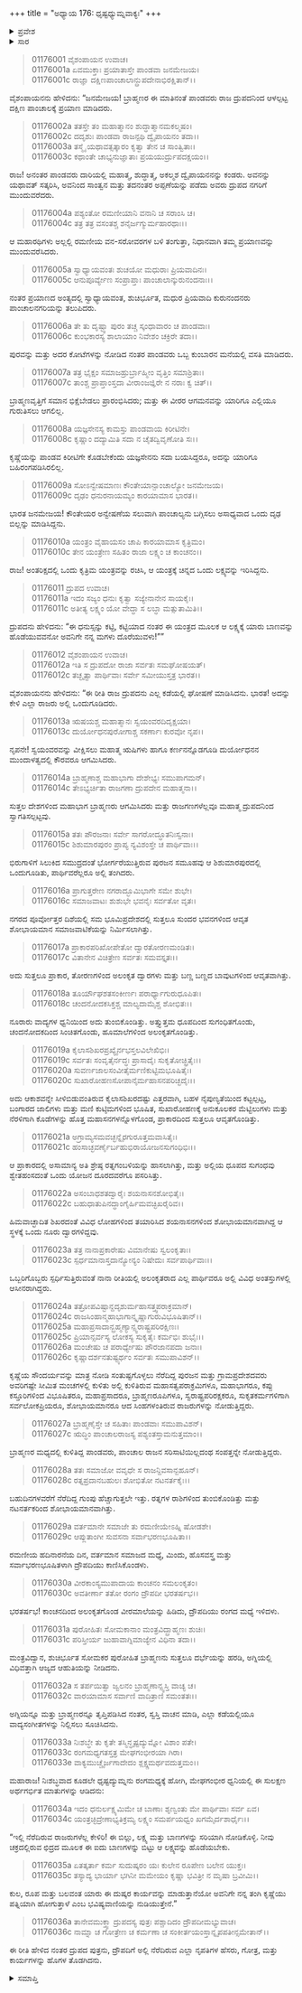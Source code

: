 +++
title = "ಅಧ್ಯಾಯ 176: ಧೃಷ್ಟಧ್ಯುಮ್ನವಾಕ್ಯಃ"
+++

<details><summary>ಪ್ರವೇಶ</summary>


।।   ಓಂ ಓಂ ನಮೋ ನಾರಾಯಣಾಯ।।   ಶ್ರೀ ವೇದವ್ಯಾಸಾಯ ನಮಃ ।।

ಶ್ರೀ ಕೃಷ್ಣದ್ವೈಪಾಯನ ವೇದವ್ಯಾಸ ವಿರಚಿತ  

**ಶ್ರೀ ಮಹಾಭಾರತ**

**ಆದಿ ಪರ್ವ**

**ಸ್ವಯಂವರ ಪರ್ವ**

**ಅಧ್ಯಾಯ 176**

</details>


<details><summary>ಸಾರ</summary>

ಪಾಂಚಾಲನಗರಿಯಲ್ಲಿ ಕುಂಬಾರನೋರ್ವನ ಮನೆಯಲ್ಲಿ ವಾಸಿಸಿ, ಯಾರಿಗೂ ಗುರುತು ಸಿಗದಂತೆ ಬ್ರಾಹ್ಮಣ ವೃತ್ತಿಗೆ ಸಮಾನ ಭಿಕ್ಷೆಬೇಡಲು ಪ್ರಾರಂಭಿಸಿದುದು (1-7). ಕೃಷ್ಣೆಯನ್ನು ಪಾಂಡವ ಕಿರೀಟಿಗೇ ಕೊಡಬೇಕೆಂದು ಸದಾ ಬಯಸಿದ್ದ ದ್ರುಪದನು ಅದನ್ನು ಯಾರಿಗೂ ಬಹಿರಂಗಪಡಿಸದೇ, ಪಾಂಡವರನ್ನು ಅನ್ವೇಷಿಸುವ ಉದ್ದೇಶದಿಂದ ಅಸಾಧ್ಯ ಬಿಲ್ಲನ್ನು ಮಾಡಿಸಿ, ಅಸಾಧ್ಯ ಸ್ಪರ್ಧೆಯನ್ನಿರಿಸಿದುದು (8-12). ಸ್ವಯಂವರದಲ್ಲಿ ಭಾಗವಹಿಸಲು ಮತ್ತು ಅದನ್ನು ವೀಕ್ಷಿಸಲು ಎಲ್ಲರ ಆಗಮನ, ಸಿದ್ಧತೆ (13-28). ಧೃಷ್ಟದ್ಯುಮ್ನನು ಸ್ವಯಂವರದ ನಿಯಮದ ಕುರಿತು ವಿವರಿಸಿದುದು (29-36).

</details>


> 01176001 ವೈಶಂಪಾಯನ ಉವಾಚ।  
01176001a ಏವಮುಕ್ತಾಃ ಪ್ರಯಾತಾಸ್ತೇ ಪಾಂಡವಾ ಜನಮೇಜಯ।   
01176001c ರಾಜ್ಞಾ ದಕ್ಷಿಣಪಾಂಚಾಲಾನ್ದ್ರುಪದೇನಾಭಿರಕ್ಷಿತಾನ್।।

ವೈಶಂಪಾಯನನು ಹೇಳಿದನು: “ಜನಮೇಜಯ! ಬ್ರಾಹ್ಮಣರ ಈ ಮಾತಿನಂತೆ ಪಾಂಡವರು ರಾಜ ದ್ರುಪದನಿಂದ ಆಳಲ್ಪಟ್ಟ ದಕ್ಷಿಣ ಪಾಂಚಾಲಕ್ಕೆ ಪ್ರಯಾಣ ಮಾಡಿದರು.

> 01176002a ತತಸ್ತೇ ತಂ ಮಹಾತ್ಮಾನಂ ಶುದ್ಧಾತ್ಮಾನಮಕಲ್ಮಷಂ।  
01176002c ದದೃಶುಃ ಪಾಂಡವಾ ರಾಜನ್ಪಥಿ ದ್ವೈಪಾಯನಂ ತದಾ।।  
01176003a ತಸ್ಮೈ ಯಥಾವತ್ಸತ್ಕಾರಂ ಕೃತ್ವಾ ತೇನ ಚ ಸಾಂತ್ವಿತಾಃ।  
01176003c ಕಥಾಂತೇ ಚಾಭ್ಯನುಜ್ಞಾತಾಃ ಪ್ರಯಯುರ್ದ್ರುಪದಕ್ಷಯಂ।।

ರಾಜ! ಅನಂತರ ಪಾಂಡವರು ದಾರಿಯಲ್ಲಿ ಮಹಾತ್ಮ, ಶುದ್ಧಾತ್ಮ, ಅಕಲ್ಮಶ ದ್ವೈಪಾಯನನನ್ನು ಕಂಡರು. ಅವನನ್ನು ಯಥಾವತ್ ಸತ್ಕರಿಸಿ, ಅವನಿಂದ ಸಾಂತ್ವನ ಮತ್ತು ತದನಂತರ ಅಪ್ಪಣೆಯನ್ನು ಪಡೆದು ಅವರು ದ್ರುಪದ ನಗರಿಗೆ ಮುಂದುವರೆದರು.

> 01176004a ಪಶ್ಯಂತೋ ರಮಣೀಯಾನಿ ವನಾನಿ ಚ ಸರಾಂಸಿ ಚ।  
01176004c ತತ್ರ ತತ್ರ ವಸಂತಶ್ಚ ಶನೈರ್ಜಗ್ಮುರ್ಮಹಾರಥಾಃ।।

ಆ ಮಹಾರಥಿಗಳು ಅಲ್ಲಲ್ಲಿ ರಮಣೀಯ ವನ-ಸರೋವರಗಳ ಬಳಿ ತಂಗುತ್ತಾ, ನಿಧಾನವಾಗಿ ತಮ್ಮ ಪ್ರಯಾಣವನ್ನು ಮುಂದುವರೆಸಿದರು.

> 01176005a ಸ್ವಾಧ್ಯಾಯವಂತಃ ಶುಚಯೋ ಮಧುರಾಃ ಪ್ರಿಯವಾದಿನಃ।  
01176005c ಆನುಪೂರ್ವ್ಯೇಣ ಸಂಪ್ರಾಪ್ತಾಃ ಪಾಂಚಾಲಾನ್ಕುರುನಂದನಾಃ।।

ನಂತರ ಪ್ರಯಾಣದ ಅಂತ್ಯದಲ್ಲಿ ಸ್ವಾಧ್ಯಾಯವಂತ, ಶುಚಿರ್ಭೂತ, ಮಧುರ ಪ್ರಿಯವಾದಿ ಕುರುನಂದನರು ಪಾಂಚಾಲನಗರಿಯನ್ನು ತಲುಪಿದರು.

> 01176006a ತೇ ತು ದೃಷ್ಟ್ವಾ ಪುರಂ ತಚ್ಚ ಸ್ಕಂಧಾವಾರಂ ಚ ಪಾಂಡವಾಃ।  
01176006c ಕುಂಭಕಾರಸ್ಯ ಶಾಲಾಯಾಂ ನಿವೇಶಂ ಚಕ್ರಿರೇ ತದಾ।।

ಪುರವನ್ನು ಮತ್ತು ಅದರ ಕೋಟೆಗಳನ್ನು ನೋಡಿದ ನಂತರ ಪಾಂಡವರು ಒಬ್ಬ ಕುಂಬಾರನ ಮನೆಯಲ್ಲಿ ವಸತಿ ಮಾಡಿದರು.

> 01176007a ತತ್ರ ಭೈಕ್ಷಂ ಸಮಾಜಹ್ರುರ್ಬ್ರಾಹ್ಮೀಂ ವೃತ್ತಿಂ ಸಮಾಶ್ರಿತಾಃ।  
01176007c ತಾಂಶ್ಚ ಪ್ರಾಪ್ತಾಂಸ್ತದಾ ವೀರಾಂಜಜ್ಞಿರೇ ನ ನರಾಃ ಕ್ವ ಚಿತ್।।

ಬ್ರಾಹ್ಮಣವೃತ್ತಿಗೆ ಸಮಾನ ಭಿಕ್ಷೆಬೇಡಲು ಪ್ರಾರಂಭಿಸಿದರು; ಮತ್ತು ಈ ವೀರರ ಆಗಮನವನ್ನು ಯಾರಿಗೂ ಎಲ್ಲಿಯೂ ಗುರುತಿಸಲು ಆಗಲಿಲ್ಲ.

> 01176008a ಯಜ್ಞಸೇನಸ್ಯ ಕಾಮಸ್ತು ಪಾಂಡವಾಯ ಕಿರೀಟಿನೇ।  
01176008c ಕೃಷ್ಣಾಂ ದದ್ಯಾಮಿತಿ ಸದಾ ನ ಚೈತದ್ವಿವೃಣೋತಿ ಸಃ।।

ಕೃಷ್ಣೆಯನ್ನು ಪಾಂಡವ ಕಿರೀಟಿಗೇ ಕೊಡಬೇಕೆಂದು ಯಜ್ಞಸೇನನು ಸದಾ ಬಯಸಿದ್ದರೂ, ಅದನ್ನು ಯಾರಿಗೂ ಬಹಿರಂಗಪಡಿಸಿರಲಿಲ್ಲ.

> 01176009a ಸೋಽನ್ವೇಷಮಾಣಃ ಕೌಂತೇಯಾನ್ಪಾಂಚಾಲ್ಯೋ ಜನಮೇಜಯ।  
01176009c ದೃಢಂ ಧನುರನಾಯಮ್ಯಂ ಕಾರಯಾಮಾಸ ಭಾರತ।।

ಭಾರತ ಜನಮೇಜಯ! ಕೌಂತೇಯರ ಅನ್ವೇಷಣೆಯ ಸಲುವಾಗಿ ಪಾಂಚಾಲ್ಯನು ಬಗ್ಗಿಸಲು ಅಸಾಧ್ಯವಾದ ಒಂದು ದೃಢ ಬಿಲ್ಲನ್ನು ಮಾಡಿಸಿದ್ದನು.

> 01176010a ಯಂತ್ರಂ ವೈಹಾಯಸಂ ಚಾಪಿ ಕಾರಯಾಮಾಸ ಕೃತ್ರಿಮಂ।  
01176010c ತೇನ ಯಂತ್ರೇಣ ಸಹಿತಂ ರಾಜಾ ಲಕ್ಷ್ಯಂ ಚ ಕಾಂಚನಂ।।

ರಾಜ! ಅಂತರಿಕ್ಷದಲ್ಲಿ ಒಂದು ಕೃತ್ರಿಮ ಯಂತ್ರವನ್ನು ರಚಿಸಿ, ಆ ಯಂತ್ರಕ್ಕೆ ಚಿನ್ನದ ಒಂದು ಲಕ್ಷ್ಯವನ್ನು ಇರಿಸಿದ್ದನು.

> 01176011 ದ್ರುಪದ ಉವಾಚ।  
01176011a ಇದಂ ಸಜ್ಯಂ ಧನುಃ ಕೃತ್ವಾ ಸಜ್ಯೇನಾನೇನ ಸಾಯಕೈಃ।  
01176011c ಅತೀತ್ಯ ಲಕ್ಷ್ಯಂ ಯೋ ವೇದ್ಧಾ ಸ ಲಬ್ಧಾ ಮತ್ಸುತಾಮಿತಿ।।

ದ್ರುಪದನು ಹೇಳಿದನು: “ಈ ಧನುಸ್ಸನ್ನು ಕಟ್ಟಿ, ಕಟ್ಟಿಯಾದ ನಂತರ ಈ ಯಂತ್ರದ ಮೂಲಕ ಆ ಲಕ್ಷ್ಯಕ್ಕೆ ಯಾರು ಬಾಣವನ್ನು ಹೊಡೆಯುವವನೋ ಅವನಿಗೇ ನನ್ನ ಮಗಳು ದೊರೆಯುವಳು!””

> 01176012 ವೈಶಂಪಾಯನ ಉವಾಚ।  
01176012a ಇತಿ ಸ ದ್ರುಪದೋ ರಾಜಾ ಸರ್ವತಃ ಸಮಘೋಷಯತ್।  
01176012c ತಚ್ಛೃತ್ವಾ ಪಾರ್ಥಿವಾಃ ಸರ್ವೇ ಸಮೀಯುಸ್ತತ್ರ ಭಾರತ।।

ವೈಶಂಪಾಯನನು ಹೇಳಿದನು: “ಈ ರೀತಿ ರಾಜ ದ್ರುಪದನು ಎಲ್ಲ ಕಡೆಯಲ್ಲಿ ಘೋಷಣೆ ಮಾಡಿಸಿದನು. ಭಾರತ! ಅದನ್ನು ಕೇಳಿ ಎಲ್ಲಾ ರಾಜರು ಅಲ್ಲಿ ಒಂದುಗೂಡಿದರು.

> 01176013a ಋಷಯಶ್ಚ ಮಹಾತ್ಮಾನಃ ಸ್ವಯಂವರದಿದೃಕ್ಷಯಾ।  
01176013c ದುರ್ಯೋಧನಪುರೋಗಾಶ್ಚ ಸಕರ್ಣಾಃ ಕುರವೋ ನೃಪ।।

ನೃಪನೇ! ಸ್ವಯಂವರವನ್ನು ವೀಕ್ಷಿಸಲು ಮಹಾತ್ಮ ಋಷಿಗಳು ಹಾಗೂ ಕರ್ಣನನ್ನೊಡಗೂಡಿ ದುರ್ಯೋಧನನ ಮುಂದಾಳತ್ವದಲ್ಲಿ ಕೌರವರೂ ಆಗಮಿಸಿದರು.

> 01176014a ಬ್ರಾಹ್ಮಣಾಶ್ಚ ಮಹಾಭಾಗಾ ದೇಶೇಭ್ಯಃ ಸಮುಪಾಗಮನ್।  
01176014c ತೇಽಭ್ಯರ್ಚಿತಾ ರಾಜಗಣಾ ದ್ರುಪದೇನ ಮಹಾತ್ಮನಾ।।

ಸುತ್ತಲ ದೇಶಗಳಿಂದ ಮಹಾಭಾಗ ಬ್ರಾಹ್ಮಣರು ಆಗಮಿಸಿದರು ಮತ್ತು ರಾಜಗಣಗಳೆಲ್ಲವೂ ಮಹಾತ್ಮ ದ್ರುಪದನಿಂದ ಸ್ವಾಗತಿಸಲ್ಪಟ್ಟವು.

> 01176015a ತತಃ ಪೌರಜನಾಃ ಸರ್ವೇ ಸಾಗರೋದ್ಧೂತನಿಃಸ್ವನಾಃ।  
01176015c ಶಿಶುಮಾರಪುರಂ ಪ್ರಾಪ್ಯ ನ್ಯವಿಶಂಸ್ತೇ ಚ ಪಾರ್ಥಿವಾಃ।।

ಭಿರುಗಾಳಿಗೆ ಸಿಲುಕಿದ ಸಮುದ್ರದಂತೆ ಭೋರ್ಗರೆಯುತ್ತಿರುವ ಪುರಜನ ಸಮೂಹವು ಆ ಶಿಶುಮಾರಪುರದಲ್ಲಿ ಒಂದುಗೂಡಿತು, ಪಾರ್ಥಿವರೆಲ್ಲರೂ ಅಲ್ಲಿ ತಂಗಿದರು.

> 01176016a ಪ್ರಾಗುತ್ತರೇಣ ನಗರಾದ್ಭೂಮಿಭಾಗೇ ಸಮೇ ಶುಭೇ।  
01176016c ಸಮಾಜವಾಟಃ ಶುಶುಭೇ ಭವನೈಃ ಸರ್ವತೋ ವೃತಃ।

ನಗರದ ಪೂರ್ವೋತ್ತರ ದಿಶೆಯಲ್ಲಿ ಸಮ ಭೂಮಿಪ್ರದೇಶದಲ್ಲಿ ಸುತ್ತಲೂ ಸುಂದರ ಭವನಗಳಿಂದ ಆವೃತ ಶೋಭಾಯಮಾನ ಸಮಾಜವಾಟಿಕೆಯನ್ನು ನಿರ್ಮಿಸಲಾಗಿತ್ತು.

> 01176017a ಪ್ರಾಕಾರಪರಿಖೋಪೇತೋ ದ್ವಾರತೋರಣಮಂಡಿತಃ।  
01176017c ವಿತಾನೇನ ವಿಚಿತ್ರೇಣ ಸರ್ವತಃ ಸಮವಸ್ತೃತಃ।।

ಅದು ಸುತ್ತಲೂ ಪ್ರಾಕಾರ, ತೋರಣಗಳಿಂದ ಅಲಂಕೃತ ದ್ವಾರಗಳು ಮತ್ತು ಬಣ್ಣ ಬಣ್ಣದ ಬಾವುಟಗಳಿಂದ ಆವೃತವಾಗಿತ್ತು.

> 01176018a ತೂರ್ಯೌಘಶತಸಂಕೀರ್ಣಃ ಪರಾರ್ಧ್ಯಾಗುರುಧೂಪಿತಃ।  
01176018c ಚಂದನೋದಕಸಿಕ್ತಶ್ಚ ಮಾಲ್ಯದಾಮೈಶ್ಚ ಶೋಭಿತಃ।।

ನೂರಾರು ವಾದ್ಯಗಳ ಧ್ವನಿಯಿಂದ ಅದು ತುಂಬಿಕೊಂಡಿತ್ತು. ಅತ್ತ್ಯುತ್ತಮ ಧೂಪದಿಂದ ಸುಗಂಧಿತಗೊಂಡು, ಚಂದನೋದಕದಿಂದ ಸಿಂಚಿತಗೊಂಡು, ಹೂಮಾಲೆಗಳಿಂದ ಅಲಂಕೃತಗೊಂಡಿತ್ತು.

> 01176019a ಕೈಲಾಸಶಿಖರಪ್ರಖ್ಯೈರ್ನಭಸ್ತಲವಿಲೇಖಿಭಿಃ।  
01176019c ಸರ್ವತಃ ಸಂವೃತೈರ್ನದ್ಧಃ ಪ್ರಾಸಾದೈಃ ಸುಕೃತೋಚ್ಛ್ರಿತೈಃ।।  
01176020a ಸುವರ್ಣಜಾಲಸಂವೀತೈರ್ಮಣಿಕುಟ್ಟಿಮಭೂಷಿತೈಃ।   
01176020c ಸುಖಾರೋಹಣಸೋಪಾನೈರ್ಮಹಾಸನಪರಿಚ್ಛದೈಃ।।

ಅದು ಆಕಾಶವನ್ನೇ ಸೀಳಿಬಿಡುವಂತಿರುವ ಕೈಲಾಸಶಿಖರದಷ್ಟು ಎತ್ತರವಾಗಿ, ಬಹಳ ನೈಪುಣ್ಯತೆಯಿಂದ ಕಟ್ಟಲ್ಪಟ್ಟ, ಬಂಗಾರದ ಜಾಲಿಗಳು ಮತ್ತು ಮಣಿ ಕುಟ್ಠಿಮಗಳಿಂದ ಭೂಷಿತ, ಸುಖಾರೋಹಣಕ್ಕೆ ಅನುಕೂಲಕರ ಮೆಟ್ಟಿಲುಗಳು ಮತ್ತು ನೆರಳಿಗಾಗಿ ಕೊಡೆಗಳನ್ನು ಹೊತ್ತ ಮಹಾಸನಗಳನ್ನೊಳಗೊಂಡ, ಪ್ರಾಕಾರದಿಂದ ಸುತ್ತಲೂ ಆವೃತಗೊಂಡಿತ್ತು.

> 01176021a ಅಗ್ರಾಮ್ಯಸಮವಚ್ಛನ್ನೈರಗುರೂತ್ತಮವಾಸಿತೈಃ।   
01176021c ಹಂಸಾಚ್ಛವರ್ಣೈರ್ಬಹುಭಿರಾಯೋಜನಸುಗಂಧಿಭಿಃ।।

ಆ ಪ್ರಾಕಾರದಲ್ಲಿ ಅಸಾಮಾನ್ಯ ಅತಿ ಶ್ರೇಷ್ಠ ರತ್ನಗಂಬಳಿಯನ್ನು ಹಾಸಲಾಗಿತ್ತು, ಮತ್ತು ಅಲ್ಲಿಯ ಧೂಪದ ಸುಗಂಧವು ಶ್ವೇತಹಂಸದಂತೆ ಒಂದು ಯೋಜನ ದೂರದವರೆಗೂ ಪಸರಿಸಿತ್ತು.

> 01176022a ಅಸಂಬಾಧಶತದ್ವಾರೈಃ ಶಯನಾಸನಶೋಭಿತೈಃ।  
01176022c ಬಹುಧಾತುಪಿನದ್ಧಾಂಗೈರ್ಹಿಮವಚ್ಛಿಖರೈರಿವ।।

ಹಿಮವಾಚ್ಛಾದಿತ ಶಿಖರದಂತೆ ವಿವಿಧ ಲೋಹಗಳಿಂದ ತಯಾರಿಸಿದ ಶಯನಾಸನಗಳಿಂದ ಶೋಭಾಯಮಾನವಾಗಿದ್ದ ಆ ಸ್ಥಳಕ್ಕೆ ಒಂದು ನೂರು ದ್ವಾರಗಳಿದ್ದವು.

> 01176023a ತತ್ರ ನಾನಾಪ್ರಕಾರೇಷು ವಿಮಾನೇಷು ಸ್ವಲಂಕೃತಾಃ।  
01176023c ಸ್ಪರ್ಧಮಾನಾಸ್ತದಾನ್ಯೋನ್ಯಂ ನಿಷೇದುಃ ಸರ್ವಪಾರ್ಥಿವಾಃ।।

ಒಬ್ಬರಿಗೊಬ್ಬರು ಸ್ಪರ್ಧಿಸುತ್ತಿರುವಂತೆ ನಾನಾ ರೀತಿಯಲ್ಲಿ ಅಲಂಕೃತರಾದ ಎಲ್ಲ ಪಾರ್ಥಿವರೂ ಅಲ್ಲಿ ವಿವಿಧ ಅಂತಸ್ತುಗಳಲ್ಲಿ ಆಸೀನರಾಗಿದ್ದರು.

> 01176024a ತತ್ರೋಪವಿಷ್ಟಾನ್ದದೃಶುರ್ಮಹಾಸತ್ತ್ವಪರಾಕ್ರಮಾನ್।  
01176024c ರಾಜಸಿಂಹಾನ್ಮಹಾಭಾಗಾನ್ಕೃಷ್ಣಾಗುರುವಿಭೂಷಿತಾನ್।।  
01176025a ಮಹಾಪ್ರಸಾದಾನ್ಬ್ರಹ್ಮಣ್ಯಾನ್ಸ್ವರಾಷ್ಟ್ರಪರಿರಕ್ಷಿಣಃ।  
01176025c ಪ್ರಿಯಾನ್ಸರ್ವಸ್ಯ ಲೋಕಸ್ಯ ಸುಕೃತೈಃ ಕರ್ಮಭಿಃ ಶುಭೈಃ।।   
01176026a ಮಂಚೇಷು ಚ ಪರಾರ್ಧ್ಯೇಷು ಪೌರಜಾನಪದಾ ಜನಾಃ।  
01176026c ಕೃಷ್ಣಾದರ್ಶನತುಷ್ಟ್ಯರ್ಥಂ ಸರ್ವತಃ ಸಮುಪಾವಿಶನ್।।

ಕೃಷ್ಣೆಯ ಸೌಂದರ್ಯವನ್ನು ಮಾತ್ರ ನೋಡಿ ಸಂತುಷ್ಟಗೊಳ್ಳಲು ನೆರೆದಿದ್ದ ಪುರಜನ ಮತ್ತು ಗ್ರಾಮಪ್ರದೇಶದವರು ಅವರಿಗಷ್ಟೇ ಸೀಮಿತ ಮಂಚಗಳಲ್ಲಿ ಕುಳಿತು ಅಲ್ಲಿ ಕುಳಿತಿರುವ ಮಹಾಸತ್ವಪರಾಕ್ರಮಿಗಳೂ, ಮಹಾಭಾಗರೂ, ಕಪ್ಪು ಕಸ್ತೂರಿಗಳಿಂದ ವಿಭೂಷಿತರೂ, ಮಹಾಪ್ರಸಾದರೂ, ಬ್ರಾಹ್ಮಣರೂಪಿಗಳೂ, ಸ್ವರಾಷ್ಟ್ರಪರಿರಕ್ಷಕರೂ, ಸುಕೃತಕರ್ಮಗಳಿಗಾಗಿ ಸರ್ವಲೋಕಪ್ರಿಯರೂ, ಶೋಭಾಯಮಾನರೂ ಆದ ಸಿಂಹಗಳಂತಿರುವ ರಾಜರುಗಳನ್ನು ನೋಡುತ್ತಿದ್ದರು.

> 01176027a ಬ್ರಾಹ್ಮಣೈಸ್ತೇ ಚ ಸಹಿತಾಃ ಪಾಂಡವಾಃ ಸಮುಪಾವಿಶನ್।   
01176027c ಋದ್ಧಿಂ ಪಾಂಚಾಲರಾಜಸ್ಯ ಪಶ್ಯಂತಸ್ತಾಮನುತ್ತಮಾಂ।।

ಬ್ರಾಹ್ಮಣರ ಮಧ್ಯದಲ್ಲಿ ಕುಳಿತಿದ್ದ ಪಾಂಡವರು, ಪಾಂಚಾಲ ರಾಜನ ಸರಿಸಾಟಿಯಿಲ್ಲದಂಥ ಸಂಪತ್ತನ್ನೇ ನೋಡುತ್ತಿದ್ದರು.

> 01176028a ತತಃ ಸಮಾಜೋ ವವೃಧೇ ಸ ರಾಜನ್ದಿವಸಾನ್ಬಹೂನ್।  
01176028c ರತ್ನಪ್ರದಾನಬಹುಲಃ ಶೋಭಿತೋ ನಟನರ್ತಕೈಃ।।

ಬಹುದಿನಗಳವರೆಗೆ ನೆರೆದಿದ್ದ ಗುಂಪು ಹೆಚ್ಚಾಗುತ್ತಲೇ ಇತ್ತು. ರತ್ನಗಳ ರಾಶಿಗಳಿಂದ ತುಂಬಿಕೊಂಡಿತ್ತು ಮತ್ತು ನಟನರ್ತಕರಿಂದ ಶೋಭಾಯಮಾನವಾಗಿತ್ತು.

> 01176029a ವರ್ತಮಾನೇ ಸಮಾಜೇ ತು ರಮಣೀಯೇಽಹ್ನಿ ಷೋಡಶೇ।  
01176029c ಆಪ್ಲುತಾಂಗೀ ಸುವಸನಾ ಸರ್ವಾಭರಣಭೂಷಿತಾ।।

ರಮಣೀಯ ಹದಿನಾರನೆಯ ದಿನ, ವರ್ತಮಾನ ಸಮಾಜದ ಮಧ್ಯೆ, ಮಿಂದು, ಹೊಸವಸ್ತ್ರ ಮತ್ತು ಸರ್ವಾಭರಣಭೂಷಿತಳಾಗಿ ದ್ರೌಪದಿಯು ಕಾಣಿಸಿಕೊಂಡಳು.

> 01176030a ವೀರಕಾಂಸ್ಯಮುಪಾದಾಯ ಕಾಂಚನಂ ಸಮಲಂಕೃತಂ।   
01176030c ಅವತೀರ್ಣಾ ತತೋ ರಂಗಂ ದ್ರೌಪದೀ ಭರತರ್ಷಭ।।

ಭರತರ್ಷಭ! ಕಾಂಚನದಿಂದ ಅಲಂಕೃತಗೊಂಡ ವೀರಮಾಲೆಯನ್ನು ಹಿಡಿದು, ದ್ರೌಪದಿಯು ರಂಗದ ಮಧ್ಯೆ ಇಳಿದಳು.

> 01176031a ಪುರೋಹಿತಃ ಸೋಮಕಾನಾಂ ಮಂತ್ರವಿದ್ಬ್ರಾಹ್ಮಣಃ ಶುಚಿಃ।  
01176031c ಪರಿಸ್ತೀರ್ಯ ಜುಹಾವಾಗ್ನಿಮಾಜ್ಯೇನ ವಿಧಿನಾ ತದಾ।।

ಮಂತ್ರವಿದ್ವಾನ, ಶುಚಿರ್ಭೂತ ಸೋಮಕರ ಪುರೋಹಿತ ಬ್ರಾಹ್ಮಣನು ಸುತ್ತಲೂ ದರ್ಭೆಯನ್ನು ಹರಡಿ, ಅಗ್ನಿಯಲ್ಲಿ ವಿಧಿವತ್ತಾಗಿ ಆಜ್ಯದ ಆಹುತಿಯನ್ನು ನೀಡಿದನು.

> 01176032a ಸ ತರ್ಪಯಿತ್ವಾ ಜ್ವಲನಂ ಬ್ರಾಹ್ಮಣಾನ್ಸ್ವಸ್ತಿ ವಾಚ್ಯ ಚ।  
01176032c ವಾರಯಾಮಾಸ ಸರ್ವಾಣಿ ವಾದಿತ್ರಾಣಿ ಸಮಂತತಃ।।

ಅಗ್ನಿಯನ್ನೂ ಮತ್ತು ಬ್ರಾಹ್ಮಣರನ್ನೂ ತೃಪ್ತಿಪಡಿಸಿದ ನಂತರ, ಸ್ವಸ್ತಿ ವಾಚನ ಮಾಡಿ, ಎಲ್ಲಾ ಕಡೆಯಲ್ಲಿಯೂ ವಾದ್ಯಸಂಗೀತಗಳನ್ನು ನಿಲ್ಲಿಸಲು ಸೂಚಿಸಿದನು.

> 01176033a ನಿಃಶಬ್ಧೇ ತು ಕೃತೇ ತಸ್ಮಿನ್ಧೃಷ್ಟದ್ಯುಮ್ನೋ ವಿಶಾಂ ಪತೇ।  
01176033c ರಂಗಮಧ್ಯಗತಸ್ತತ್ರ ಮೇಘಗಂಭೀರಯಾ ಗಿರಾ।  
01176033e ವಾಕ್ಯಮುಚ್ಚೈರ್ಜಗಾದೇದಂ ಶ್ಲಕ್ಷ್ಣಮರ್ಥವದುತ್ತಮಂ।।

ಮಹಾರಾಜ! ನಿಃಶಬ್ಧವಾದ ಕೂಡಲೇ ಧೃಷ್ಟದ್ಯುಮ್ನನು ರಂಗಮಧ್ಯಕ್ಕೆ ಹೋಗಿ, ಮೇಘಗಂಭೀರ ಧ್ವನಿಯಲ್ಲಿ ಈ ಸುಲಕ್ಷಣ ಅರ್ಥಗರ್ಭಿತ ಮಾತುಗಳನ್ನು ಆಡಿದನು:

> 01176034a ಇದಂ ಧನುರ್ಲಕ್ಷ್ಯಮಿಮೇ ಚ ಬಾಣಾಃ ಶೃಣ್ವಂತು ಮೇ ಪಾರ್ಥಿವಾಃ ಸರ್ವ ಏವ।  
01176034c ಯಂತ್ರಚ್ಛಿದ್ರೇಣಾಭ್ಯತಿಕ್ರಮ್ಯ ಲಕ್ಷ್ಯಂ ಸಮರ್ಪಯಧ್ವಂ ಖಗಮೈರ್ದಶಾರ್ಧೈಃ।।  

“ಇಲ್ಲಿ ನೆರೆದಿರುವ ರಾಜರುಗಳೆಲ್ಲ ಕೇಳಿರಿ! ಈ ಬಿಲ್ಲು, ಲಕ್ಷ್ಯ ಮತ್ತು ಬಾಣಗಳನ್ನು ಸರಿಯಾಗಿ ನೋಡಿಕೊಳ್ಳಿ. ನೀವು ಚಕ್ರದಲ್ಲಿರುವ ಛಿದ್ರದ ಮೂಲಕ ಈ ಐದು ಬಾಣಗಳನ್ನು ಬಿಟ್ಟು ಆ ಲಕ್ಷ್ಯವನ್ನು ಹೊಡೆಯಬೇಕು.

> 01176035a ಏತತ್ಕರ್ತಾ ಕರ್ಮ ಸುದುಷ್ಕರಂ ಯಃ ಕುಲೇನ ರೂಪೇಣ ಬಲೇನ ಯುಕ್ತಃ।  
> 01176035c ತಸ್ಯಾದ್ಯ ಭಾರ್ಯಾ ಭಗಿನೀ ಮಮೇಯಂ ಕೃಷ್ಣಾ ಭವಿತ್ರೀ ನ ಮೃಷಾ ಬ್ರವೀಮಿ।। 

ಕುಲ, ರೂಪ ಮತ್ತು ಬಲವಂತ ಯಾರು ಈ ದುಷ್ಕರ ಕಾರ್ಯವನ್ನು ಮಾಡುತ್ತಾನೆಯೋ ಅವನಿಗೇ ನನ್ನ ತಂಗಿ ಕೃಷ್ಣೆಯು ಪತ್ನಿಯಾಗಿ ಹೋಗುತ್ತಾಳೆ ಎಂಬ ಭವಿಷ್ಯವಾಣಿಯನ್ನು ನುಡಿಯುತ್ತೇನೆ.”

> 01176036a ತಾನೇವಮುಕ್ತ್ವಾ ದ್ರುಪದಸ್ಯ ಪುತ್ರಃ ಪಶ್ಚಾದಿದಂ ದ್ರೌಪದೀಮಭ್ಯುವಾಚ।   
01176036c ನಾಮ್ನಾ ಚ ಗೋತ್ರೇಣ ಚ ಕರ್ಮಣಾ ಚ ಸಂಕೀರ್ತಯಂಸ್ತಾನ್ನೃಪಪತೀನ್ಸಮೇತಾನ್।।   

ಈ ರೀತಿ ಹೇಳಿದ ನಂತರ ದ್ರುಪದ ಪುತ್ರನು, ದ್ರೌಪದಿಗೆ ಅಲ್ಲಿ ನೆರೆದಿರುವ ಎಲ್ಲಾ ನೃಪತಿಗಳ ಹೆಸರು, ಗೋತ್ರ, ಮತ್ತು ಕಾರ್ಯಗಳನ್ನು ಹೊಗಳ ತೊಡಗಿದನು.


<details><summary>ಸಮಾಪ್ತಿ</summary>


ಇತಿ ಶ್ರೀ ಮಹಾಭಾರತೇ ಆದಿಪರ್ವಣಿ ಸ್ವಯಂವರಪರ್ವಣಿ ಧೃಷ್ಟಧ್ಯುಮ್ನವಾಕ್ಯೇ ಷಟ್‌ಸಪ್ತತ್ಯಧಿಕಶತತಮೋಽಧ್ಯಾಯ:।।  
ಇದು ಶ್ರೀ ಮಹಾಭಾರತದಲ್ಲಿ ಆದಿಪರ್ವದಲ್ಲಿ ಸ್ವಯಂವರಪರ್ವದಲ್ಲಿ ಧೃಷ್ಟಧ್ಯುಮ್ನವಾಕ್ಯದಲ್ಲಿ ನೂರಾಎಪ್ಪತ್ತಾರನೆಯ ಅಧ್ಯಾಯವು.



</details>

